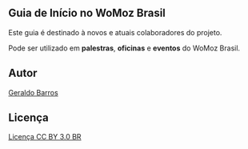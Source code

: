 ## Guia de Início no WoMoz Brasil

Este guia é destinado à novos e atuais colaboradores do projeto.

Pode ser utilizado em **palestras**, **oficinas** e **eventos** do WoMoz Brasil.

## Autor

[Geraldo Barros](https://github.com/barrostecnologia)

## Licença

[Licença CC BY 3.0 BR](LICENSE)
